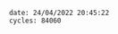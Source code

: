 

                date: 24/04/2022 20:45:22
                cycles: 84060

                         